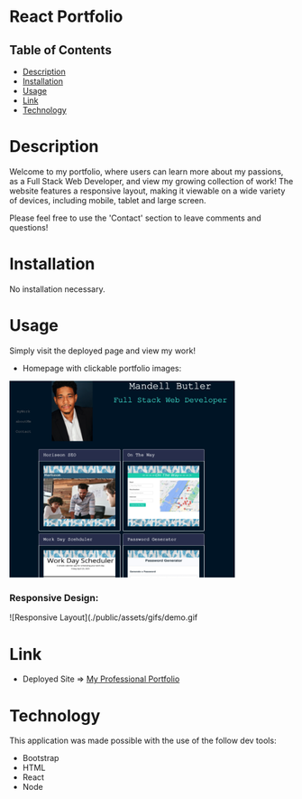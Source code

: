 # React Portfolio

## Table of Contents
- [Description](#description)
- [Installation](#installation)
- [Usage](#usage)
- [Link](#link)
- [Technology](#technology)


# Description
Welcome to my portfolio, where users can learn more about my passions, as a Full Stack Web Developer, and view my growing collection of work! The website features a responsive layout, making it viewable on a wide variety of devices, including mobile, tablet and large screen. 

Please feel free to use the 'Contact' section to leave comments and questions!


# Installation
No installation necessary.




# Usage
Simply visit the deployed page and view my work!


* Homepage with clickable portfolio images:

<img src="./src/assets/images/homepage.png" width="400">






### Responsive Design:

![Responsive Layout](./public/assets/gifs/demo.gif





# Link

* Deployed Site => <a href="https://mandellbutler.github.io/ReactPortfolio/">My Professional Portfolio</a>




# Technology
This application was made possible with the use of the follow dev tools:
* Bootstrap
* HTML
* React
* Node

